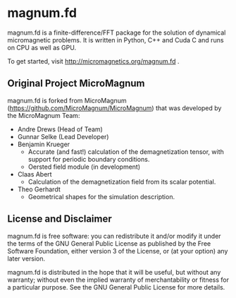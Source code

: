 magnum.fd
===========

magnum.fd is a finite-difference/FFT package for the solution of dynamical micromagnetic problems. It is written in Python, C++ and Cuda C and runs on CPU as well as GPU.

To get started, visit http://micromagnetics.org/magnum.fd .

Original Project MicroMagnum
----------------------------
magnum.fd is forked from MicroMagnum (https://github.com/MicroMagnum/MicroMagnum) that was developed by the MicroMagnum Team:

* Andre Drews (Head of Team)
* Gunnar Selke (Lead Developer)
* Benjamin Krueger   
  - Accurate (and fast!) calculation of the demagnetization tensor, with support for periodic boundary conditions.
  - Oersted field module (in development)
* Claas Abert        
  - Calculation of the demagnetization field from its scalar potential.
* Theo Gerhardt      
  - Geometrical shapes for the simulation description.

License and Disclaimer
----------------------
magnum.fd is free software: you can redistribute it and/or modify it under the terms of the GNU General Public License as published by the Free Software Foundation, either version 3 of the License, or (at your option) any later version.

magnum.fd is distributed in the hope that it will be useful, but without any warranty; without even the implied warranty of merchantability or fitness for a particular purpose. See the GNU General Public License for more details.
